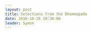 ```yaml
---
layout: post
title: Selections from the Dhammapada
date: 2016-10-26 19:30:00
leader: Symon 
---
```

